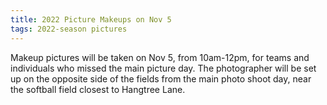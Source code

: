 ```yaml
---
title: 2022 Picture Makeups on Nov 5
tags: 2022-season pictures
---
```


Makeup pictures will be taken on Nov 5, from 10am-12pm, for teams and individuals
who missed the main picture day. The photographer will be set up on the opposite
side of the fields from the main photo shoot day, near the softball field closest
to Hangtree Lane.
